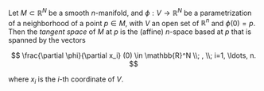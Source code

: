 Let $M \subset \mathbb{R}^N$ be a smooth $n$-manifold, and $\phi: V \to \mathbb{R}^N$ be a parametrization of a neighborhood of a point $p \in M$, with $V$ an open set of $\mathbb{R}^n$ and $\phi(0)=p$. Then the *tangent space* of $M$ at $p$ is the (affine) $n$-space based at $p$ that is spanned by the vectors

$$
\frac{\partial \phi}{\partial x_i} (0) \in \mathbb{R}^N \\; , \\; i=1, \ldots, n.
$$

where $x_i$ is the $i$-th coordinate of $V$.
